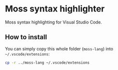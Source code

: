 # Moss syntax highlighter

Moss syntax highlighting for Visual Studio Code.

## How to install

You can simply copy this whole folder (`moss-lang`) into `~/.vscode/extensions`:

```bash
cp -r ../moss-lang ~/.vscode/extensions
```
